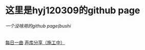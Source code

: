 # 这里是hyj120309的github page
###### 一个没啥用的github page(bushi

[每日一曲](music/index.md)
[声库分享（施工中）](VC/index.md)
